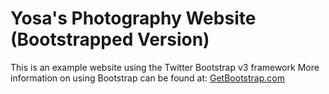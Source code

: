 # Yosa's Photography Website (Bootstrapped Version)

This is an example website using the Twitter Bootstrap v3 framework
More information on using Bootstrap can be found at:
[GetBootstrap.com](http://getbootstrap.com)
